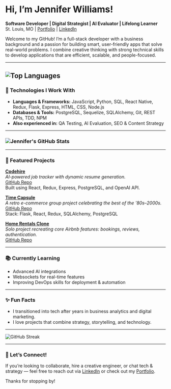 # Hi, I’m Jennifer Williams!

**Software Developer | Digital Strategist | AI Evaluator | Lifelong Learner**  
St. Louis, MO | [Portfolio](https://jenw79.github.io/portfolio/) | [LinkedIn](https://www.linkedin.com/in/jkwill646/)  

Welcome to my GitHub! I’m a full-stack developer with a business background and a passion for building smart, user-friendly apps that solve real-world problems. I combine creative thinking with strong technical skills to develop applications that are efficient, scalable, and people-focused.

---
![Top Languages](https://github-readme-stats.vercel.app/api/top-langs/?username=JenW79&layout=compact&theme=github_dark)
---

### 🔧 Technologies I Work With
- **Languages & Frameworks:** JavaScript, Python, SQL, React Native, Redux, Flask, Express, HTML, CSS, Node.js
- **Databases & Tools:** PostgreSQL, Sequelize, SQLAlchemy, Git, REST APIs, TDD, NPM
- **Also experienced in:** QA Testing, AI Evaluation, SEO & Content Strategy

---
### ![Jennifer's GitHub Stats](https://github-readme-stats.vercel.app/api?username=JenW79&show_icons=true&theme=github_dark)

---
### 🚀 Featured Projects
**[Codehire](https://codehire-ie8o.onrender.com)**  
*AI-powered job tracker with dynamic resume generation.*  
[GitHub Repo](https://github.com/JenW79/codehire)  
Built using React, Redux, Express, PostgreSQL, and OpenAI API.

**[Time Capsule](https://timecapsule-dev-preview.onrender.com)**  
*A retro e-commerce group project celebrating the best of the '80s–2000s.*  
[GitHub Repo](https://github.com/JenW79/thetimecapsule)  
Stack: Flask, React, Redux, SQLAlchemy, PostgreSQL

**[Home Rentals Clone](https://jens-auth-me.onrender.com/)**  
*Solo project recreating core Airbnb features: bookings, reviews, authentication.*  
[GitHub Repo](https://github.com/JenW79/projectmod4)

---

### 📚 Currently Learning
- Advanced AI integrations
- Websockets for real-time features
- Improving DevOps skills for deployment & automation

---

### ✨ Fun Facts
- I transitioned into tech after years in business analytics and digital marketing.
- I love projects that combine strategy, storytelling, and technology.

---

![GitHub Streak](https://github-readme-streak-stats.herokuapp.com/?user=JenW79&theme=github-dark)

---

### 🤝 Let’s Connect!
If you’re looking to collaborate, hire a creative engineer, or chat tech & strategy — feel free to reach out via [LinkedIn](https://www.linkedin.com/in/jkwill646/) or check out my [Portfolio](https://jenw79.github.io/portfolio/).

Thanks for stopping by!

<!--
**JenW79/JenW79** is a ✨ _special_ ✨ repository because its `README.md` (this file) appears on your GitHub profile.

Here are some ideas to get you started:

- 🔭 I’m currently working on ...
- 🌱 I’m currently learning ...
- 👯 I’m looking to collaborate on ...
- 🤔 I’m looking for help with ...
- 💬 Ask me about ...
- 📫 How to reach me: ...
- 😄 Pronouns: ...
- ⚡ Fun fact: ...
-->
